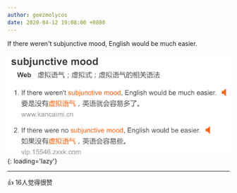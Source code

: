 ```yaml
---
author: geezmolycos
date: 2020-04-12 19:08:00 +0800
---
```


If there weren't subjunctive mood, English would be much easier.

![](/images/qq-zone/2020-04-13-subjuctive.png){: loading='lazy'}

---
👍 16人觉得很赞
